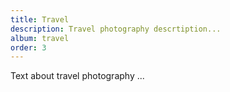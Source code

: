 ```yaml
---
title: Travel
description: Travel photography descrtiption...
album: travel
order: 3
---
```


Text about travel photography ...